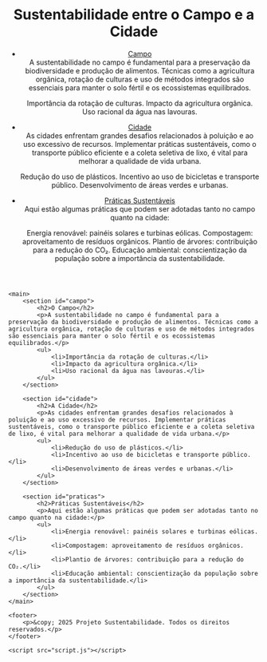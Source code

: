 <!DOCTYPE html>
<html lang="pt-br">
<head>
    <meta charset="UTF-8">
    <meta name="viewport" content="width=device-width, initial-scale=1.0">
    <title>Sustentabilidade: Campo e Cidade</title>
    <link rel="stylesheet" href="style.css">
</head>
<body>
    <header>
        <h1>Sustentabilidade entre o Campo e a Cidade</h1>
        <nav>
            <ul>
                <li><a href="#campo">Campo</a></li>
                A sustentabilidade no campo é fundamental para a preservação da biodiversidade e produção de alimentos. Técnicas como a agricultura orgânica, rotação de culturas e uso de métodos integrados são essenciais para manter o solo fértil e os ecossistemas equilibrados.

Importância da rotação de culturas.
Impacto da agricultura orgânica.
Uso racional da água nas lavouras.
                <li><a href="#cidade">Cidade</a></li>
                As cidades enfrentam grandes desafios relacionados à poluição e ao uso excessivo de recursos. Implementar práticas sustentáveis, como o transporte público eficiente e a coleta seletiva de lixo, é vital para melhorar a qualidade de vida urbana.

Redução do uso de plásticos.
Incentivo ao uso de bicicletas e transporte público.
Desenvolvimento de áreas verdes e urbanas.
                <li><a href="#praticas">Práticas Sustentáveis</a></li>
                Aqui estão algumas práticas que podem ser adotadas tanto no campo quanto na cidade:

Energia renovável: painéis solares e turbinas eólicas.
Compostagem: aproveitamento de resíduos orgânicos.
Plantio de árvores: contribuição para a redução do CO₂.
Educação ambiental: conscientização da população sobre a importância da sustentabilidade.
            </ul>
        </nav>
    </header>
    
    <main>
        <section id="campo">
            <h2>O Campo</h2>
            <p>A sustentabilidade no campo é fundamental para a preservação da biodiversidade e produção de alimentos. Técnicas como a agricultura orgânica, rotação de culturas e uso de métodos integrados são essenciais para manter o solo fértil e os ecossistemas equilibrados.</p>
            <ul>
                <li>Importância da rotação de culturas.</li>
                <li>Impacto da agricultura orgânica.</li>
                <li>Uso racional da água nas lavouras.</li>
            </ul>
        </section>
        
        <section id="cidade">
            <h2>A Cidade</h2>
            <p>As cidades enfrentam grandes desafios relacionados à poluição e ao uso excessivo de recursos. Implementar práticas sustentáveis, como o transporte público eficiente e a coleta seletiva de lixo, é vital para melhorar a qualidade de vida urbana.</p>
            <ul>
                <li>Redução do uso de plásticos.</li>
                <li>Incentivo ao uso de bicicletas e transporte público.</li>
                <li>Desenvolvimento de áreas verdes e urbanas.</li>
            </ul>
        </section>
        
        <section id="praticas">
            <h2>Práticas Sustentáveis</h2>
            <p>Aqui estão algumas práticas que podem ser adotadas tanto no campo quanto na cidade:</p>
            <ul>
                <li>Energia renovável: painéis solares e turbinas eólicas.</li>
                <li>Compostagem: aproveitamento de resíduos orgânicos.</li>
                <li>Plantio de árvores: contribuição para a redução do CO₂.</li>
                <li>Educação ambiental: conscientização da população sobre a importância da sustentabilidade.</li>
            </ul>
        </section>
    </main>
    
    <footer>
        <p>&copy; 2025 Projeto Sustentabilidade. Todos os direitos reservados.</p>
    </footer>
    
    <script src="script.js"></script>
</body>
</html>
